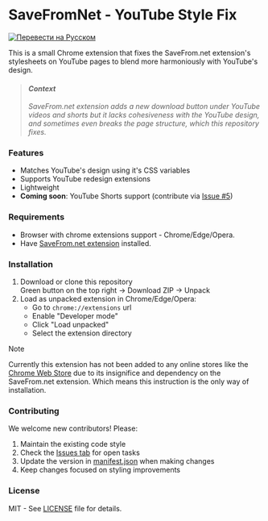 # SaveFromNet - YouTube Style Fix

<a href="PROCHTI.md"><img alt="Перевести на Русском" src="https://img.shields.io/badge/%D0%9E%D1%82%D0%BA%D1%80%D1%8B%D1%82%D1%8C%20%D0%BD%D0%B0%20%D0%A0%D1%83%D1%81%D1%81%D0%BA%D0%B8%D0%B9-4285F4?style=flat&logo=googletranslate&logoColor=white" /></a>

This is a small Chrome extension that fixes the SaveFrom.net extension's stylesheets on YouTube pages to blend more harmoniously with YouTube's design.

> #### *Context*
> *SaveFrom.net extension adds a new download button under YouTube videos and shorts but it lacks cohesiveness with the YouTube design, and sometimes even breaks the page structure, which this repository fixes.*

### Features

- Matches YouTube's design using it's CSS variables
- Supports YouTube redesign extensions
- Lightweight
- **Coming soon**: YouTube Shorts support (contribute via [Issue #5](../../issues/5))

### Requirements

- Browser with chrome extensions support - Chrome/Edge/Opera.
- Have [SaveFrom.net extension](https://en1.savefrom.net/1OD/user.php) installed.

### Installation

1. Download or clone this repository<br>
Green button on the top right → Download ZIP → Unpack
2. Load as unpacked extension in Chrome/Edge/Opera:
   - Go to `chrome://extensions` url
   - Enable "Developer mode"
   - Click "Load unpacked"
   - Select the extension directory

> [!NOTE]
> Currently this extension has not been added to any online stores like the [Chrome Web Store](https://chromewebstore.google.com) due to its insignifice and dependency on the SaveFrom.net extension.
> Which means this instruction is the only way of installation.

### Contributing

We welcome new contributors! Please:

1. Maintain the existing code style
2. Check the [Issues tab](../../issues) for open tasks
3. Update the version in [manifest.json](manifest.json) when making changes
4. Keep changes focused on styling improvements

### License

MIT - See [LICENSE](LICENSE) file for details.
